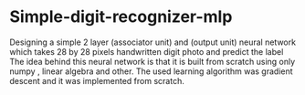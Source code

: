 # Simple-digit-recognizer-mlp
Designing a simple 2 layer (associator unit) and (output unit) neural network which takes 28 by 28 pixels handwritten digit photo and predict the  label
The idea behind this neural network is that it is built from scratch using only numpy , linear algebra and other. The used learning algorithm was gradient descent and it was implemented from scratch.
